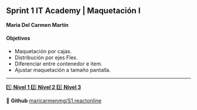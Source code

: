 
## Sprint 1 IT Academy | Maquetación I
**Maria Del Carmen Martín**
 #### Objetivos
- Maquetación por cajas.
- Distribución por ejes Flex.
- Diferenciar entre contenedor e item.
- Ajustar maquetación a tamaño pantalla.

***
[ 1️⃣  **Nivel 1** ](https://github.com/maricarmenmg/S1.reactonline/tree/master/nivel1)
[ 2️⃣  **Nivel 2** ](https://github.com/maricarmenmg/S1.reactonline/tree/master/nivel1)
[ 3️⃣  **Nivel 3** ](https://github.com/maricarmenmg/S1.reactonline/tree/master/nivel1)

📓 **Github** [maricarmenmg/S1.reactonline ](https://github.com/maricarmenmg/S1.reactonline.git)
